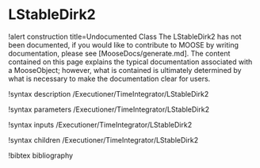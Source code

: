<!-- MOOSE Documentation Stub: Remove this when content is added. -->

# LStableDirk2

!alert construction title=Undocumented Class
The LStableDirk2 has not been documented, if you would like to contribute to MOOSE by
writing documentation, please see [MooseDocs/generate.md]. The content contained on this page explains
the typical documentation associated with a MooseObject; however, what is contained is ultimately
determined by what is necessary to make the documentation clear for users.

!syntax description /Executioner/TimeIntegrator/LStableDirk2

!syntax parameters /Executioner/TimeIntegrator/LStableDirk2

!syntax inputs /Executioner/TimeIntegrator/LStableDirk2

!syntax children /Executioner/TimeIntegrator/LStableDirk2

!bibtex bibliography
